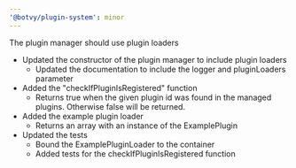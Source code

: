 ```yaml
---
'@botvy/plugin-system': minor
---
```


The plugin manager should use plugin loaders

-   Updated the constructor of the plugin manager to include plugin loaders
    -   Updated the documentation to include the logger and pluginLoaders parameter
-   Added the "checkIfPluginIsRegistered" function
    -   Returns true when the given plugin id was found in the managed plugins. Otherwise false will be returned.
-   Added the example plugin loader
    -   Returns an array with an instance of the ExamplePlugin
-   Updated the tests
    -   Bound the ExamplePluginLoader to the container
    -   Added tests for the checkIfPluginIsRegistered function
